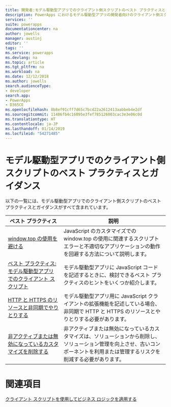 ```yaml
---
title: 開発者:モデル駆動型アプリでのクライアント側スクリプトのベスト プラクティスとガイダンス | Microsoft Docs
description: PowerApps におけるモデル駆動型アプリの開発者向けのクライアント側スクリプトのベスト プラクティスとガイダンスです。
services: ''
suite: powerapps
documentationcenter: na
author: jowells
manager: austinj
editor: ''
tags: ''
ms.service: powerapps
ms.devlang: na
ms.topic: article
ms.tgt_pltfrm: na
ms.workload: na
ms.date: 12/12/2018
ms.author: jowells
search.audienceType:
- developer
search.app:
- PowerApps
- D365CE
ms.openlocfilehash: 8b8ef91cff7d65c7bcd22a2612413aabbeb4e2df
ms.sourcegitcommit: 11486fb4c16095e3fef785126003cac3e3e06c0d
ms.translationtype: HT
ms.contentlocale: ja-JP
ms.lasthandoff: 01/14/2019
ms.locfileid: "54271485"
---
```

# <a name="best-practices-and-guidance-of-client-side-scripting-for-model-driven-apps"></a>モデル駆動型アプリでのクライアント側スクリプトのベスト プラクティスとガイダンス

以下の一覧には、モデル駆動型アプリでのクライアント側スクリプトのベスト プラクティスとガイダンスがすべて含まれています。

|ベスト プラクティス  |説明  |
|---------|---------|
|[window.top の使用を避ける](avoid-window-top.md)     |JavaScript のカスタマイズでの window.top の使用に関連するスクリプト エラーと不適切なアプリケーションの動作を回避する方法について説明します。         |
|[ベスト プラクティス:モデル駆動型アプリでのクライアント スクリプト](../../clientapi/client-scripting-best-practices.md)     |モデル駆動型アプリに JavaScript コードを記述するときに、検討できるベスト プラクティスのヒントをいくつか紹介します。         |
|[HTTP と HTTPS のリソースと非同期でやりとりする](interact-http-https-resources-asynchronously.md)     |モデル駆動型アプリ用に JavaScript クライアントの拡張機能を記述している場合、非同期で HTTP と HTTPS のリソースとやりとりする必要があります。         |
|[非アクティブまたは無効になっているカスタマイズを削除する](remove-deactivated-disabled-configurations.md)     |非アクティブまたは無効になっているカスタマイズは、ソリューションから削除し、ソリューション管理を向上させ、古いコンポーネントを利用または管理するリスクを削減する必要があります。         |

# <a name="see-also"></a>関連項目
[クライアント スクリプトを使用してビジネス ロジックを適用する](../../client-scripting.md) <br />
 